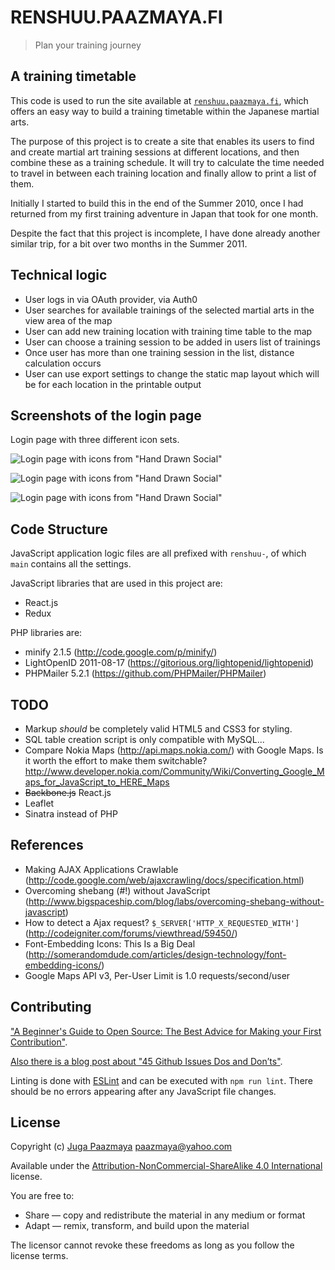 # RENSHUU.PAAZMAYA.FI

> Plan your training journey

## A training timetable

This code is used to run the site available at [`renshuu.paazmaya.fi`](http://renshuu.paazmaya.fi),
which offers an easy way to build a training timetable within the
Japanese martial arts.

The purpose of this project is to create a site that enables its users
to find and create martial art training sessions at different locations,
and then combine these as a training schedule. It will try to calculate
the time needed to travel in between each training location and finally
allow to print a list of them.

Initially I started to build this in the end of the Summer 2010, once I
had returned from my first training adventure in Japan that took for one
month.

Despite the fact that this project is incomplete, I have done already
another similar trip, for a bit over two months in the Summer 2011.

## Technical logic

- User logs in via OAuth provider, via Auth0
- User searches for available trainings of the selected martial arts in the view area of the map
- User can add new training location with training time table to the map
- User can choose a training session to be added in users list of trainings
- Once user has more than one training session in the list, distance calculation occurs
- User can use export settings to change the static map layout which will be for each location in the printable output

## Screenshots of the login page

Login page with three different icon sets.

![Login page with icons from "Hand Drawn Social"](https://github.com/paazmaya/renshuu.paazmaya.fi/raw/master/source/screenshot-2012-login.hand-drawn-social.jpg)

![Login page with icons from "Hand Drawn Social"](https://github.com/paazmaya/renshuu.paazmaya.fi/raw/master/source/screenshot-2012-login.handycons2.jpg)

![Login page with icons from "Hand Drawn Social"](https://github.com/paazmaya/renshuu.paazmaya.fi/raw/master/source/screenshot-2012-login.social-icons-sketch-black.jpg)

## Code Structure

JavaScript application logic files are all prefixed with `renshuu-`,
of which `main` contains all the settings.

JavaScript libraries that are used in this project are:

- React.js
- Redux

PHP libraries are:

- minify 2.1.5 (http://code.google.com/p/minify/)
- LightOpenID 2011-08-17 (https://gitorious.org/lightopenid/lightopenid)
- PHPMailer 5.2.1 (https://github.com/PHPMailer/PHPMailer)

## TODO

- Markup _should_ be completely valid HTML5 and CSS3 for styling.
- SQL table creation script is only compatible with MySQL...
- Compare Nokia Maps (http://api.maps.nokia.com/) with Google Maps. Is it worth the effort to make them switchable? http://www.developer.nokia.com/Community/Wiki/Converting_Google_Maps_for_JavaScript_to_HERE_Maps
- ~~Backbone.js~~ React.js
- Leaflet
- Sinatra instead of PHP

## References

- Making AJAX Applications Crawlable (http://code.google.com/web/ajaxcrawling/docs/specification.html)
- Overcoming shebang (#!) without JavaScript (http://www.bigspaceship.com/blog/labs/overcoming-shebang-without-javascript)
- How to detect a Ajax request? `$_SERVER['HTTP_X_REQUESTED_WITH']` (http://codeigniter.com/forums/viewthread/59450/)
- Font-Embedding Icons: This Is a Big Deal (http://somerandomdude.com/articles/design-technology/font-embedding-icons/)
- Google Maps API v3, Per-User Limit is 1.0 requests/second/user

## Contributing

["A Beginner's Guide to Open Source: The Best Advice for Making your First Contribution"](http://www.erikaheidi.com/blog/a-beginners-guide-to-open-source-the-best-advice-for-making-your-first-contribution/).

[Also there is a blog post about "45 Github Issues Dos and Don’ts"](https://davidwalsh.name/45-github-issues-dos-donts).

Linting is done with [ESLint](http://eslint.org) and can be executed with `npm run lint`.
There should be no errors appearing after any JavaScript file changes.

## License

Copyright (c) [Juga Paazmaya](https://paazmaya.fi) <paazmaya@yahoo.com>

Available under the [Attribution-NonCommercial-ShareAlike 4.0 International](http://creativecommons.org/licenses/by-nc-sa/4.0/) license.

You are free to:

- Share — copy and redistribute the material in any medium or format
- Adapt — remix, transform, and build upon the material

The licensor cannot revoke these freedoms as long as you follow the license terms.
